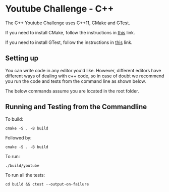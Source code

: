 # Youtube Challenge - C++
The C++ Youtube Challenge uses C++11, CMake and GTest.

If you need to install CMake, follow the instructions in [this](https://cmake.org/install/) link.

If you need to install GTest, follow the instructions in [this](https://google.github.io/googletest/quickstart-cmake.html) link.

## Setting up
You can write code in any editor you'd like. However, different editors have 
different ways of dealing with c++ code, so in case of doubt we recommend 
you run the code and tests from the command line as shown  below.

The below commands assume you are located in the root folder.

## Running and Testing from the Commandline
To build:
```shell script
cmake -S . -B build
```

Followed by:
```shell script
cmake -S . -B build
```

To run:
```shell script
./build/youtube
```

To run all the tests:
```shell script
cd build && ctest --output-on-failure
```